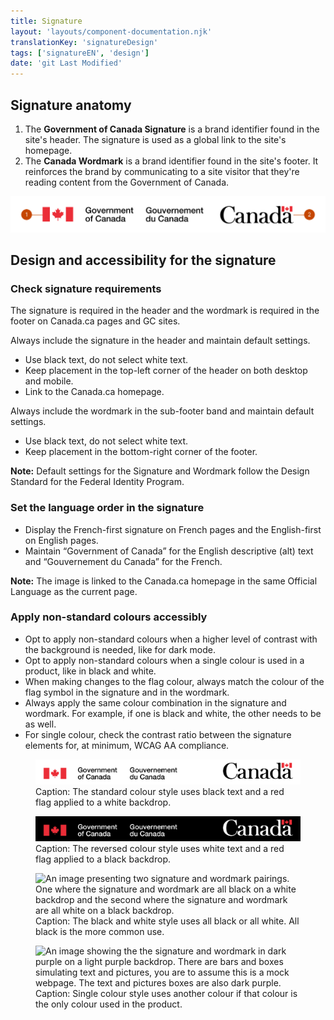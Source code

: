 ```yaml
---
title: Signature
layout: 'layouts/component-documentation.njk'
translationKey: 'signatureDesign'
tags: ['signatureEN', 'design']
date: 'git Last Modified'
---
```


## Signature anatomy

<ol class="anatomy-list">
  <li>The <strong>Government of Canada Signature</strong> is a brand identifier found in the site's <gcds-link href="{{ links.header }}">header</gcds-link>. The signature is used as a global link to the site's homepage.</li>
  <li>The <strong>Canada Wordmark</strong> is a brand identifier found in the site's <gcds-link href="{{ links.footer }}">footer</gcds-link>. It reinforces the brand by communicating to a site visitor that they're reading content from the Government of Canada.</li>
</ol>

<img class="b-sm b-default p-300" src="/images/en/components/anatomy/gcds-signature-anatomy-en.svg" alt="Signature with labels “Government of Canada Signature” and  “Canada Wordmark”. Each individual element of the component has a number pointing to it." />

## Design and accessibility for the signature

### Check signature requirements

The signature is required in the header and the wordmark is required in the footer on Canada.ca pages and GC sites.

<gcds-details details-title="What's required on Canada.ca" class="mb-300">
  <gcds-text>Always include the signature in the header and maintain default settings.</gcds-text>
  <div>
    <ul class="list-disc mb-300">
      <li>Use black text, do not select white text.</li>
      <li>Keep placement in the top-left corner of the header on both desktop and mobile.</li>
      <li>Link to the Canada.ca homepage.</li>
    </ul>
  </div>
  <gcds-text>Always include the wordmark in the sub-footer band and maintain default settings.</gcds-text>
  <div>
    <ul class="list-disc mb-300">
      <li>Use black text, do not select white text.</li>
      <li>Keep placement in the bottom-right corner of the footer.</li>
    </ul>
  </div>
  <gcds-text margin-bottom="0"><strong>Note:</strong> Default settings for the Signature and Wordmark follow the <gcds-link href="https://www.canada.ca/en/treasury-board-secretariat/services/government-communications/design-standard.html" external>Design Standard for the Federal Identity Program</gcds-link>.</gcds-text>
</gcds-details>

### Set the language order in the signature

- Display the French-first signature on French pages and the English-first on English pages.
- Maintain “Government of Canada” for the English descriptive (alt) text and “Gouvernement du Canada” for the French.

**Note:** The image is linked to the Canada.ca homepage in the same Official Language as the current page.

### Apply non-standard colours accessibly

- Opt to apply non-standard colours when a higher level of contrast with the background is needed, like for dark mode.
- Opt to apply non-standard colours when a single colour is used in a product, like in black and white.
- When making changes to the flag colour, always match the colour of the flag symbol in the signature and in the wordmark.
- Always apply the same colour combination in the signature and wordmark. For example, if one is black and white, the other needs to be as well.
- For single colour, check the contrast ratio between the signature elements for, at minimum, WCAG AA compliance.

<figure class="mb-600">
  <img class="b-sm b-default p-300 mb-100" src="/images/en/components/example/example-signature-side-by-side-en.svg" alt="An image presenting both variations of the signature component. The signature type is on the left and the wordmark type is on the right." />
  <figcaption>Caption: The standard colour style uses black text and a red flag applied to a white backdrop.</figcaption>
</figure>

<figure class="mb-600">
  <img class="b-sm b-default p-300 mb-100" src="/images/en/components/example/example-signature-side-by-side-reversed-en.svg" alt="An image presenting both variations of the signature component. The signature type is on the left and the wordmark type is on the right. This variation has white text on a black back drop" />
  <figcaption>Caption: The reversed colour style uses white text and a red flag applied to a black backdrop.</figcaption>
</figure>

<figure class="mb-600">
  <img class="b-sm b-default p-300 mb-100" src="/images/en/components/example/example-signature-bw-en.svg" alt="An image presenting two signature and wordmark pairings. One where the signature and wordmark are all black on a white backdrop and the second where the signature and wordmark are all white on a black backdrop." />
  <figcaption>Caption: The black and white style uses all black or all white. All black is the more common use.</figcaption>
</figure>

<figure class="mb-600">
  <img class="b-sm b-default p-300 mb-100" src="/images/en/components/example/example-signature-single-colour-style-en.svg" alt="An image showing the the signature and wordmark in dark purple on a light purple backdrop. There are bars and boxes simulating text and pictures, you are to assume this is a mock webpage. The text and pictures boxes are also dark purple." />
  <figcaption>Caption: Single colour style uses another colour if that colour is the only colour used in the product.</figcaption>
</figure>
